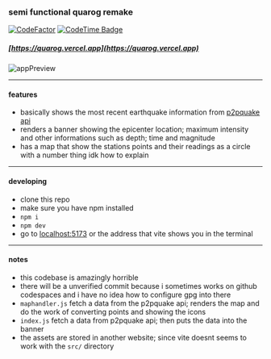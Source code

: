 ### semi functional quarog remake
[![CodeFactor](https://www.codefactor.io/repository/github/pickingname/qualos/badge)](https://www.codefactor.io/repository/github/pickingname/qualos) [![CodeTime Badge](https://img.shields.io/endpoint?style=flat&color=222&url=https%3A%2F%2Fapi.codetime.dev%2Fshield%3Fid%3D16851%26project%3Dqualos%26in=86400000000)](https://codetime.dev)
##### [https://quarog.vercel.app](https://quarog.vercel.app)

![appPreview](https://github.com/pickingname/qualos/assets/115550149/45f3777a-1a59-47ff-917c-5581792fc070)

---
#### features
- basically shows the most recent earthquake information from [p2pquake api](https://www.p2pquake.net/develop/json_api_v2/)
- renders a banner showing the epicenter location; maximum intensity and other informations such as depth; time and magnitude
- has a map that show the stations points and their readings as a circle with a number thing idk how to explain

---
#### developing
- clone this repo
- make sure you have npm installed
- `npm i`
- `npm dev`
- go to [localhost:5173](http://localhost:5173) or the address that vite shows you in the terminal

---

#### notes
- this codebase is amazingly horrible
- there will be a unverified commit because i sometimes works on github codespaces and i have no idea how to configure gpg into there
- `maphandler.js` fetch a data from the p2pquake api; renders the map and do the work of converting points and showing the icons
- `index.js` fetch a data from p2pquake api; then puts the data into the banner
- the assets are stored in another website; since vite doesnt seems to work with the `src/` directory
